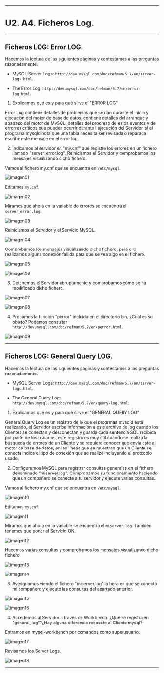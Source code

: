 ___

# **U2. A4. Ficheros Log.**

---

## **Ficheros LOG: Error LOG.**

Hacemos la lectura de las siguientes páginas y contestamos a las preguntas razonadamente.

* MySQL Server Logs: `http://dev.mysql.com/doc/refman/5.7/en/server-logs.html`.

* The Error Log: `http://dev.mysql.com/doc/refman/5.7/en/error-log.html`.

1. Explicamos qué es y para qué sirve el "ERROR LOG"

Error Log contiene detalles de problemas que se dan durante el inicio y ejecución del motor de base de datos, contiene detalles del arranque y apagado del motor de MySQL, detalles del progreso de estos eventos y de errorres críticos que pueden ocurrir durante l ejecución del Servidor, si el programa mysqld nota que una tabla necesita ser revisada o reparada escribe este mensaje en el error log.

2. Indicamos al servidor en "my.cnf" que registre los errores en un fichero llamado "server_error.log". Reiniciamos el Servidor y comprobamos los mensajes visualizando dicho fichero.

Vamos al fichero my.cnf que se encuentra en `/etc/mysql`.

![imagen01](./images/01.png)

Editamos `my.cnf`.

![imagen02](./images/02.png)

Miramos que ahora en la variable de errores se encuentra el `server_error.log`.

![imagen03](./images/03.png)

Reiniciamos el Servidor y el Servicio MySQL.

![imagen04](./images/04.png)

Comprobamos los mensajes visualizando dicho fichero, para ello realizamos alguna conexión fallida para que se vea algo en el fichero.

![imagen05](./images/05.png)

![imagen06](./images/06.png)

3. Detenemos el Servidor abruptamente y comprobamos cómo se ha modificado dicho fichero.

![imagen07](./images/07.png)

![imagen08](./images/08.png)

4. Probamos la función "perror" incluida en el directorio bin. ¿Cuál es su objeto? Podemos consultar `http://dev.mysql.com/doc/refman/5.7/en/perror.html`.

![imagen09](./images/09.png)

---

## **Ficheros LOG: General Query LOG.**

Hacemos la lectura de las siguientes páginas y contestamos a las preguntas razonadamente.

* MySQL Server Logs: `http://dev.mysql.com/doc/refman/5.7/en/server-logs.html`.

* The General Query Log: `http://dev.mysql.com/doc/refman/5.7/en/query-log.html`.

1. Explicamos qué es y para qué sirve el "GENERAL QUERY LOG"

General Query Log es un registro de lo que el progrmaa mysqld está realizando, el Servidor escribe información a este archivo de log cuando los Clientes se conectan y desconectan y guarda cada sentencia SQL recibida por parte de los usuarios, este registro es muy útil cuando se realiza la búsqueda de errores de un Cliente y se requiere conocer que envía este al motor de base de datos, en las líneas que se muestran que un Cliente se conecta indica el tipo de conexión que se realizó incluyendo el protocolo usado.

2. Configuramos MySQL para registrar consultas generales en el fichero denominado "miserver.log". Comprobamos su funcionamiento haciendo que un compañero se conecte a tu servidor y ejecute varias consultas.

Vamos al fichero my.cnf que se encuentra en `/etc/mysql`.

![imagen10](./images/10.png)

Editamos `my.cnf`.

![imagen11](./images/11.png)

Miramos que ahora en la variable se encuentra el `miserver.log`. También tenemos que poner el Servicio ON.

![imagen12](./images/12.png)

Hacemos varias consultas y comprobamos los mensajes visualizando dicho fichero.

![imagen13](./images/13.png)

![imagen14](./images/14.png)

3. Averiguamos viendo el fichero "miserver.log" la hora en que se conectó mi compañero y ejecutó las consultas del apartado anterior.

![imagen15](./images/15.png)

![imagen16](./images/16.png)

4. Accedemos al Servidor a través de Workbench. ¿Qué se registra en "general_log"?¿Hay alguna diferencia respecto al Cliente mysql?

Entramos en mysql-workbench por comandos como superusuario.

![imagen17](./images/17.png)

Revisamos los Server Logs.

![imagen18](./images/18.png)

---
